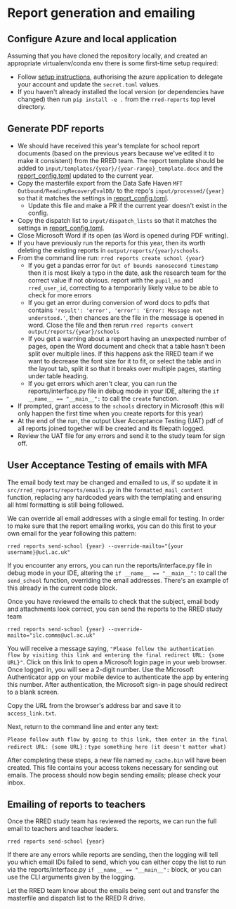 # Report generation and emailing

## Configure Azure and local application

Assuming that you have cloned the repository locally, and created an appropriate
virtualenv/conda env there is some first-time setup required:

- Follow [setup instructions](SETUP.md), authorising the azure application to
  delegate your account and update the `secret.toml` values.
- If you haven't already installed the local version (or dependencies have
  changed) then run `pip install -e .` from the `rred-reports` top level
  directory.

## Generate PDF reports

- We should have received this year's template for school report documents
  (based on the previous years because we've edited it to make it consistent)
  from the RRED team. The report template should be added to
  `input/templates/{year}/{year-range}_template.docx` and the
  [report_config.toml](report_config.toml) updated to the current year.
- Copy the masterfile export from the Data Safe Haven
  `MFT Outbound/ReadingRecoveryEvalDB/` to the repo's `input/processed/{year}`
  so that it matches the settings in [report_config.toml](report_config.toml).
  - Update this file and make a PR if the current year doesn't exist in the
    config.
- Copy the dispatch list to `input/dispatch_lists` so that it matches the
  settings in [report_config.toml](report_config.toml).
- Close Microsoft Word if its open (as Word is opened during PDF writing).
- If you have previously run the reports for this year, then its worth deleting
  the existing reports in `output/reports/{year}/schools`.
- From the command line run: `rred reports create school {year}`
  - If you get a pandas error for `Out of bounds nanosecond timestamp` then it
    is most likely a typo in the date, ask the research team for the correct
    value if not obvious. report with the `pupil_no` and `rred_user_id`,
    correcting to a temporarily likely value to be able to check for more errors
  - If you get an error during conversion of word docs to pdfs that contains
    `'result': 'error', 'error': 'Error: Message not understood.'`, then chances
    are the file in the message is opened in word. Close the file and then rerun
    `rred reports convert output/reports/{year}/schools`
  - If you get a warning about a report having an unexpected number of pages,
    open the Word document and check that a table hasn't been split over
    multiple lines. If this happens ask the RRED team if we want to decrease the
    font size for it to fit, or select the table and in the layout tab, split it
    so that it breaks over multiple pages, starting under table heading.
  - If you get errors which aren't clear, you can run the reports/interface.py
    file in debug mode in your IDE, altering the `if __name__ == "__main__":` to
    call the `create` function.
- If prompted, grant access to the `schools` directory in Microsoft (this will
  only happen the first time when you create reports for this year)
- At the end of the run, the output User Acceptance Testing (UAT) pdf of all
  reports joined together will be created and its filepath logged.
- Review the UAT file for any errors and send it to the study team for sign off.

## User Acceptance Testing of emails with MFA

The email body text may be changed and emailed to us, if so update it in
`src/rred_reports/reports/emails.py` in the `formatted_mail_content` function,
replacing any hardcoded years with the templating and ensuring all html
formatting is still being followed.

We can override all email addresses with a single email for testing. In order to
make sure that the report emailing works, you can do this first to your own
email for the year following this pattern:

```shell
rred reports send-school {year} --override-mailto="{your username}@ucl.ac.uk"
```

If you encounter any errors, you can run the reports/interface.py file in debug
mode in your IDE, altering the `if __name__ == "__main__":` to call the
`send_school` function, overriding the email addresses. There's an example of
this already in the current code block.

Once you have reviewed the emails to check that the subject, email body and
attachments look correct, you can send the reports to the RRED study team

```shell
rred reports send-school {year} --override-mailto="ilc.comms@ucl.ac.uk"
```

You will receive a message saying,
`"Please follow the authentication flow by visiting this link and entering the final redirect URL: {some URL}"`.
Click on this link to open a Microsoft login page in your web browser. Once
logged in, you will see a 2-digit number. Use the Microsoft Authenticator app on
your mobile device to authenticate the app by entering this number. After
authentication, the Microsoft sign-in page should redirect to a blank screen.

Copy the URL from the browser's address bar and save it to `access_link.txt`.

Next, return to the command line and enter any text:

`Please follow auth flow by going to this link, then enter in the final redirect URL: {some URL}`
: `type something here (it doesn't matter what)`

After completing these steps, a new file named `my_cache.bin` will have been
created. This file contains your access tokens necessary for sending out emails.
The process should now begin sending emails; please check your inbox.

## Emailing of reports to teachers

Once the RRED study team has reviewed the reports, we can run the full email to
teachers and teacher leaders.

```shell
rred reports send-school {year}
```

If there are any errors while reports are sending, then the logging will tell
you which email IDs failed to send, which you can either copy the list to run
via the reports/interface.py `if __name__ == "__main__":` block, or you can use
the CLI arguments given by the logging.

Let the RRED team know about the emails being sent out and transfer the
masterfile and dispatch list to the RRED R drive.
